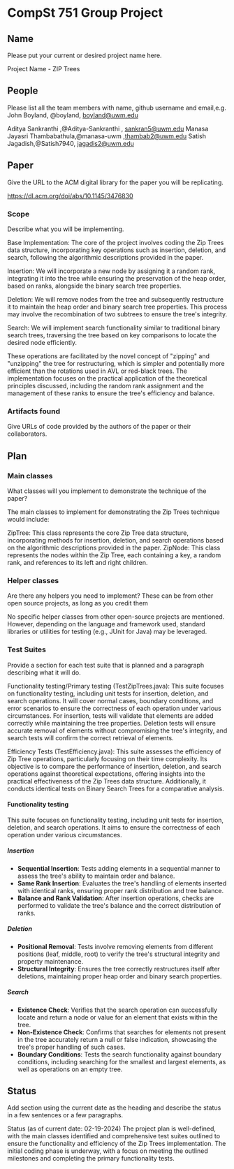 # CompSt 751 Group Project

## Name

Please put your current or desired project name here.

Project Name - ZIP Trees

## People

Please list all the team members with name, github username and email,e.g. 
John Boyland, @boyland, boyland@uwm.edu

Aditya Sankranthi ,@Aditya-Sankranthi , sankran5@uwm.edu 
Manasa Jayasri Thambabathula,@manasa-uwm ,thambab2@uwm.edu 
Satish Jagadish,@Satish7940, jagadis2@uwm.edu


## Paper

Give the URL to the ACM digital library for the paper you will be replicating.

https://dl.acm.org/doi/abs/10.1145/3476830


### Scope

Describe what you will be implementing.

Base Implementation: The core of the project involves coding the Zip Trees data structure, incorporating key operations such as insertion, deletion, and search, following the algorithmic descriptions provided in the paper.

Insertion: We will incorporate a new node by assigning it a random rank, integrating it into the tree while ensuring the preservation of the heap order, based on ranks, alongside the binary search tree properties.

Deletion: We will remove nodes from the tree and subsequently restructure it to maintain the heap order and binary search tree properties. This process may involve the recombination of two subtrees to ensure the tree's integrity.

Search: We will implement search functionality similar to traditional binary search trees, traversing the tree based on key comparisons to locate the desired node efficiently.

These operations are facilitated by the novel concept of "zipping" and "unzipping" the tree for restructuring, which is simpler and potentially more efficient than the rotations used in AVL or red-black trees. The implementation focuses on the practical application of the theoretical principles discussed, including the random rank assignment and the management of these ranks to ensure the tree's efficiency and balance.

### Artifacts found

Give URLs of code provided by the authors of the paper or their collaborators.

## Plan

### Main classes

What classes will you implement to demonstrate the technique of the paper?

The main classes to implement for demonstrating the Zip Trees technique would include:

ZipTree: This class represents the core Zip Tree data structure, incorporating methods for insertion, deletion, and search operations based on the algorithmic descriptions provided in the paper.
ZipNode: This class represents the nodes within the Zip Tree, each containing a key, a random rank, and references to its left and right children.

### Helper classes

Are there any helpers you need to implement?
These can be from other open source projects, as long as you credit them

No specific helper classes from other open-source projects are mentioned. However, depending on the language and framework used, standard libraries or utilities for testing (e.g., JUnit for Java) may be leveraged.

### Test Suites

Provide a section for each test suite that is planned and a paragraph describing what it will do.

Functionality testing/Primary testing (TestZipTrees.java):
This suite focuses on functionality testing, including unit tests for insertion, deletion, and search operations. It will cover normal cases, boundary conditions, and error scenarios to ensure the correctness of each operation under various circumstances. For insertion, tests will validate that elements are added correctly while maintaining the tree properties. Deletion tests will ensure accurate removal of elements without compromising the tree's integrity, and search tests will confirm the correct retrieval of elements.

Efficiency Tests (TestEfficiency.java):
This suite assesses the efficiency of Zip Tree operations, particularly focusing on their time complexity. Its objective is to compare the performance of insertion, deletion, and search operations against theoretical expectations, offering insights into the practical effectiveness of the Zip Trees data structure. Additionally, it conducts identical tests on Binary Search Trees for a comparative analysis.

#### Functionality testing
This suite focuses on functionality testing, including unit tests for insertion, deletion, and search operations. It aims to ensure the correctness of each operation under various circumstances.
##### Insertion
- **Sequential Insertion**: Tests adding elements in a sequential manner to assess the tree's ability to maintain order and balance.
- **Same Rank Insertion**: Evaluates the tree's handling of elements inserted with identical ranks, ensuring proper rank distribution and tree balance.
- **Balance and Rank Validation**: After insertion operations, checks are performed to validate the tree's balance and the correct distribution of ranks.

##### Deletion
- **Positional Removal**: Tests involve removing elements from different positions (leaf, middle, root) to verify the tree's structural integrity and property maintenance.
- **Structural Integrity**: Ensures the tree correctly restructures itself after deletions, maintaining proper heap order and binary search properties.

##### Search
- **Existence Check**: Verifies that the search operation can successfully locate and return a node or value for an element that exists within the tree.
- **Non-Existence Check**: Confirms that searches for elements not present in the tree accurately return a null or false indication, showcasing the tree's proper handling of such cases.
- **Boundary Conditions**: Tests the search functionality against boundary conditions, including searching for the smallest and largest elements, as well as operations on an empty tree.

## Status

Add section using the current date as the heading and describe the status in a few sentences or a few paragraphs.

Status (as of current date: 02-19-2024)
The project plan is well-defined, with the main classes identified and comprehensive test suites outlined to ensure the functionality and efficiency of the Zip Trees implementation. The initial coding phase is underway, with a focus on meeting the outlined milestones and completing the primary functionality tests.